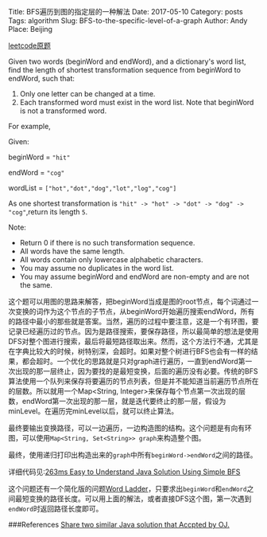 Title: BFS遍历到图的指定层的一种解法
Date: 2017-05-10
Category: posts
Tags: algorithm
Slug: BFS-to-the-specific-level-of-a-graph
Author: Andy
Place: Beijing

[leetcode原题](https://leetcode.com/problems/word-ladder/#/description)

Given two words (beginWord and endWord), and a dictionary's word list, find the length of shortest transformation sequence from beginWord to endWord, such that:

1. Only one letter can be changed at a time.
1. Each transformed word must exist in the word list. Note that beginWord is not a transformed word.

For example,

Given:

beginWord = `"hit"`

endWord = `"cog"`

wordList = `["hot","dot","dog","lot","log","cog"]`

As one shortest transformation is `"hit" -> "hot" -> "dot" -> "dog" -> "cog"`,return its length `5`.

Note:

* Return 0 if there is no such transformation sequence.
* All words have the same length.
* All words contain only lowercase alphabetic characters.
* You may assume no duplicates in the word list.
* You may assume beginWord and endWord are non-empty and are not the same.

这个题可以用图的思路来解答，把beginWord当成是图的root节点，每个词通过一次变换的词作为这个节点的子节点，从beginWord开始遍历搜索endWord，所有的路径中最小的那些就是答案。当然，遍历的过程中要注意，这是一个有环图，要记录已经遍历过的节点。因为是路径搜索，要保存路径，所以最简单的想法是使用DFS对整个图进行搜索，最后将最短路径取出来。然而，这个方法行不通，尤其是在字典比较大的时候，树特别深，会超时。如果对整个树进行BFS也会有一样的结果，都会超时。一个优化的思路就是只对graph进行遍历，一直到endWord第一次出现的那一层终止，因为要找的是最短变换，后面的遍历没有必要。传统的BFS算法使用一个队列来保存将要遍历的节点列表，但是并不能知道当前遍历节点所在的层数。所以就用一个Map<String, Integer>来保存每个节点第一次出现的层数，endWord第一次出现的那一层，就是迭代要终止的那一层，假设为minLevel。在遍历完minLevel以后，就可以终止算法。

最终要输出变换路径，可以一边遍历，一边构造图的结构。这个问题是有向有环图，可以使用`Map<String, Set<String>> graph`来构造整个图。

最终，使用递归打印出构造出来的`graph`中所有`beginWord->endWord`之间的路径。

详细代码见:[263ms Easy to Understand Java Solution Using Simple BFS](https://discuss.leetcode.com/topic/88859/263ms-easy-to-understand-java-solution-using-simple-BFS)

这个问题还有一个简化版的问题[Word Ladder](https://leetcode.com/problems/word-ladder/#/description)，只要求出`beginWord`和`endWord`之间最短变换的路径长度。可以用上面的解法，或者直接DFS这个图，第一次遇到`endWord`时返回路径长度即可。

###References
[Share two similar Java solution that Accpted by OJ.](https://discuss.leetcode.com/topic/2857/share-two-similar-java-solution-that-accpted-by-oj/2)


